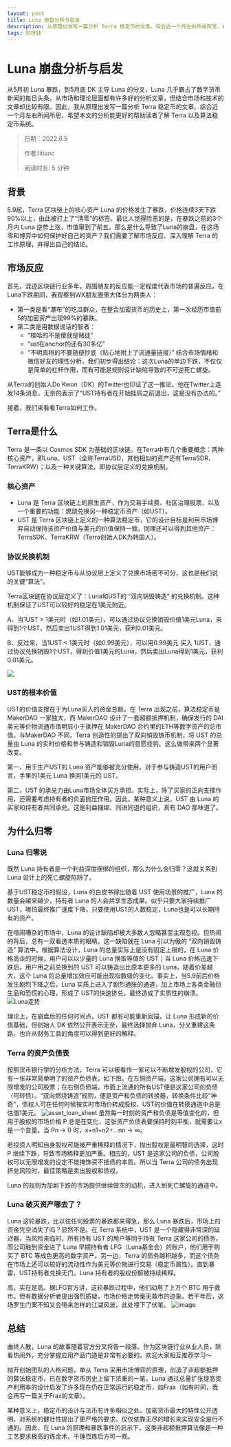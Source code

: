```yaml
---
layout: post
title: Luna 崩盘分析与启发
description: 从原理出发写一篇分析 Terra 稳定币的文章。综合近一个月左右所闻所思，希望本文的分析能更好的帮助读者了解 Terra 以及算法稳定币系统。
tags: 区块链
---
```


# Luna 崩盘分析与启发

从5月初 Luna 暴跌，到5月底 DK 主导 Luna 的分叉，Luna 几乎霸占了数字货币新闻的每日头条。从市场和理论层面都有许多好的分析文章，但结合市场和技术的文章却比较有限。因此，我从原理出发写一篇分析 Terra 稳定币的文章。综合近一个月左右所闻所思，希望本文的分析能更好的帮助读者了解 Terra 以及算法稳定币系统。

> 日期：2022.6.5
> 
> 作者:litianc
>
> 阅读时长: 5 分钟

## 背景
5.9起，Terra 区块链上的核心资产 Luna 的价格发生了暴跌，价格连续3天下跌90%以上，由此被打上了“清零”的标签。最让人觉得险恶的是，在暴跌之前的3个月内 Luna 逆势上涨，市值窜到了前五。那么是什么导致了Luna的崩盘，在这场零和博弈中如何保护好自己的资产？我们需要了解市场反应、深入理解 Terra 的工作原理，并得出自己的结论。

## 市场反应
首先，混迹区块链行业多年，周围朋友的反应能一定程度代表市场的普遍反应。在Luna下跌期间，我观察到WX朋友圈里大体分为两类人：
- 第一类是看“瀑布”的吃瓜群众，在整合加密货币的历史上，第一次经历市值前5的加密资产出现99%的暴跌。
- 第二类是用数据说话的智者：
  - “梭哈的不是傻就是赌徒”
  - “ust在anchor的还有30多亿”
  - “不明真相的不要随便抄底（贴心地附上了流通量链接）”
结合市场情绪和微信好友的理性分析，我们初步得出结论：这次Luna的单边下跌，不仅仅是简单的杠杆作用，而有可能是规则设计缺陷导致的不可逆死亡螺旋。

从Terra的创始人Do Kwon（DK）的Twitter也印证了这一推论。他在Twitter上连发14条消息，无奈的表示了“UST持有者在开始挂钩之前退出，这是没有办法的。”

接着，我们来看看Terra如何工作。

## Terra是什么
Terra 是一条以 Cosmos SDK 为基础的区块链。在Terra中有几个重要概念：两种核心资产，即Luna、UST（全称TerraUSD，其他相似的资产还有TerraSDR、TerraKRW）；以及一种关键算法，即协议层定义的兑换机制。

### 核心资产
- Luna 是 Terra 区块链上的原生资产，作为交易手续费、社区治理投票、以及一个重要的功能：燃烧兑换另一种稳定币资产（如UST）。
- UST 是 Terra 区块链上定义的一种算法稳定币，它的设计目标是利用市场博弈自动保持该资产价值与美元的价值保持一致。同理还可以得到其他资产： TerraSDK、TerraKRW（Terra创始人DK为韩国人）。

### 协议兑换机制
UST能够成为一种稳定币与从协议层上定义了兑换市场密不可分，这也是我们说的关键“算法”。

Terra区块链在协议层定义了：Luna和UST的 “双向销毁铸造” 的兑换机制。这种机制保证了UST可以较好的稳定在1美元附近。

A、当1UST > 1美元时（如1.01美元），可以通过协议兑换销毁价值1美元Luna，来得到1个UST，然后卖出1UST得到1.01美元，获利0.01美元。

B、反过来，当1UST < 1美元时（如0.99美元），可以用0.99美元 买入 1UST，通过协议兑换销毁1个UST，得到价值1美元的Luna，然后卖出Luna得到1美元，获利0.01美元。

![](/images/posts/luna_analysis/Frame.png)

### UST的根本价值
UST的价值支撑在于为Luna买入的资金总额。在 Terra 出现之前，算法稳定币是 MakerDAO 一家独大，而 MakerDAO 设计了一套超额抵押机制，确保发行的 DAI 美元等价物流通市值明显小于抵押在 MakerDAO 合约里的ETH等数字资产的总市值。与MakerDAO 不同，Terra 创造性的提出了双向销毁铸币机制，将 UST 的总量由 Luna 的实时价格和参与铸造和销毁Luna的意愿挂钩。这么做带来两个显著改变。

第一，用于生产UST的 Luna 资产能够被充分使用。对于参与铸造UST的用户而言，手里的1美元 Luna 换回1美元的 UST。

第二，UST 的承兑力由Luna市场全体买方承担。实际上，除了买家的正向支撑作用，还需要考虑持有者的负面抛压作用。因此，某种意义上说，UST 由 Luna 的买家和持有者共同承兑。这是利益捆绑、同进同退的组织，真有 DAO 那味道了。

## 为什么归零

### Luna 归零说
既然 Luna 持有者是一个利益深度捆绑的组织，那么为什么会归零？这就关系到 Luna 设计上的死亡螺旋陷阱了。

基于UST稳定币的假设，Luna 的白皮书得出随着 UST 使用场景的推广，Luna 的数量会越来越少，持有者 Luna 的人会共享生态成果。似乎只要大家持续推广 UST，哪怕最终推广速度下降，只要使用UST的人数稳定，Luna也是可以长期持有的资产。

在喧闹嘈杂的市场中，Luna 的设计缺陷却被大多数人忽略甚至主观忽视。但热闹的背后，总有一双看透本质的眼睛。这一缺陷就在 Luna 引以为傲的 “双向销毁铸造” 算法中。根据算法设计，Luna 的总量实际上是没有固定上限的，在 Luna 价格高企的时候，用户可以以少量的 Luna 换取等值的 UST；当 Luna 价格迅速下跌后，用户用之前兑换到的 UST 可以铸造出比原本更多的 Luna，随着价差越大，这个 Luna 的总量增加效应可能出现指数级的变化。事实上，当5.9前后价格发生剧烈下降之后，Luna 实质上进入了剧烈通胀的通道，加上市场上各类金融衍生品和恐慌的心理，形成了
UST的快速挤兑，最终造成了实质性的崩溃。
![Luna走势](/images/posts/luna_analysis/markets-comment.png)

理论上，在崩盘后的任何时间点，UST 都有可能重新回锚，让 Luna 形成新的价值基础，但创始人 DK 依然公开表示无奈，最终选择抛弃 Luna，分叉重建这条路。也许从财务工具的角度可以得到更好的解释。

### Terra 的资产负债表
按照货币银行学的分析方法，Terra 可以被看作一家可以不断增发股权的公司，它有一张非常简单明了的资产负债表，如下图。在左侧资产端，这家公司拥有可以无限增发的公司股票；在右侧负债端，市面上流通的所有UST便是这家公司的负债（可转债）。“双向燃烧铸造”规则，便是资产和负债的转换器，转换条件比较“神奇”，债权人可在任何时候按实时市场价转成股权，UST的价值在转换通道中总是估值1美元。
![asset_loan_sheet](/images/posts/luna_analysis/terra2.png)
虽然每一时刻的资产和负债是等值变化的，但用于股权的市场价格 P 总是在变化，这张资产负债表要保持时刻平衡，就需要让x是一个变量。当 Pn -> 0 时，x+n1+n2+...nn -> ∞。

若投资人明知自身股权可能被严重稀释的情况下，抛出股权是最明智的选择，这时 P 继续下跌，导致市场稀释更加严重。相应的，UST 是这家公司的负债，公司股权可以无限增发的设定不能掩饰资不抵债的本质。所以当 Terra 公司的债务出现挤兑风险时，最佳策略是卖出股权和债权。

Luna 的规则为加剧下跌的市场提供继续做空的动机，进入到死亡螺旋的通道中。

### Luna 破灭资产哪去了？
Luna 这轮暴跌，比以往任何股票的暴跌都来得急，那么 Luna 暴跌后，市场上的资金凭空消失了吗？显然不是。在 Terra 系统中，UST 是一个隐藏得非常深的延迟器，当风险来临时，所有持有 UST 的用户等同于持有 Terra 这家公司的债务，而公司融到资金进了 Luna 早期持有者 LFG（Luna基金会）的账户，他们用于购买了 BTC 等成色更高的数字资产。另一边，Terra 的债务越积越多，而这个债务在市场上还可以较好的流动性作为美元等价物进行交易（稳定币属性）。直到暴雷，UST持有者兑换无门，Luna 持有者的股权份额被持续稀释。

高，实在是高。据LFG官方讲，这轮暴跌过程中，他们动用了上万个 BTC 用于救市。但有数据分析者提出强烈质疑，市场价格走势毫无救市的迹象。若干年后，这场罗生门案不知又会带来怎样的江湖风波，此处埋下了伏笔。
![image](/images/posts/luna_analysis/LFG.png)

## 总结
曲终人散，Luna 的故事随着官方分叉将告一段落。作为区块链行业从业人员，除看热闹外，充分掌握应用产品门道是非常有必要的。欢迎大家相互推荐学习～

抛开创始团队的人格问题，单从 Terra 采用市场博弈的原理，创造了非超额抵押的算法稳定币，已在数字货币历史上留下浓重的一笔。Luna 通过总量扩张提高资产利用率的设计启发了许多现在仍在正常运行的稳定币，如Frax（如有时间，我会再写一篇关于Frax的文章）。

某种意义上，稳定币的设计与法币有许多相似之处。加密货币最大的特性公开透明，对系统的健壮性提出了更严格的要求，仅仅依靠无尽的增长来实现安全是行不通的。因此，在 Luna 的原理和暴跌事件的启示下，这类非超额抵押算法像是一种工艺要求极高的炼金术，千锤百炼后方可一观。